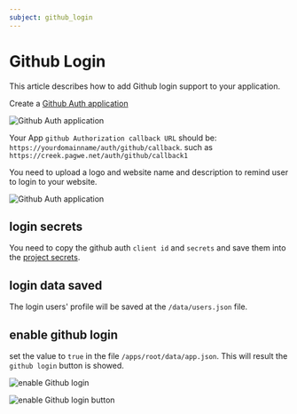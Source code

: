 ```yaml
---
subject: github_login
---
```


# Github Login
This article describes how to add Github login support to your application.

Create a [Github Auth application](https://github.com/settings/applications/new)

![Github Auth application](/cookbook/public/images/github-auth-new.jpg)

Your App `github Authorization callback URL` should be: `https://yourdomainname/auth/github/callback`.  such as `https://creek.pagwe.net/auth/github/callback1`

You need to upload a logo and website name and description to remind user to login to your website.

![Github Auth application](/cookbook/public/images/github-auth-settings.jpg)

## login secrets
You need to copy the github auth `client id` and `secrets`  and save them into the [project secrets](/cookbook/project_secrets.md).

## login data saved
The login users' profile will be saved at the `/data/users.json` file.

## enable github login
set the value to `true` in the file `/apps/root/data/app.json`. This will result the `github login` button is showed.

![enable Github login](/cookbook/public/images/login_enabled.jpg)

![enable Github login button](/cookbook/public/images/login-screen.jpg)



